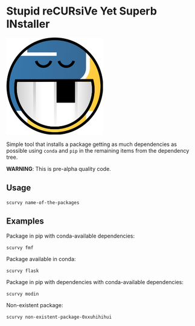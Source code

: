 # Stupid reCURsiVe Yet Superb INstaller

<img src="scurvy-logo.svg" style="height:256px;width:256px" />

Simple tool that installs a package getting as much
dependencies as possible using `conda` and `pip`
in the remaining items from the dependency tree.

**WARNING**: This is pre-alpha quality code.

## Usage

```
scurvy name-of-the-packages
```

## Examples

Package in pip with conda-available dependencies:

```
scurvy fmf
```

Package available in conda:

```
scurvy flask
```

Package in pip with dependencies with conda-available dependencies:

```
scurvy modin
```

Non-existent package:

```
scurvy non-existent-package-0xxuhihihui
```

